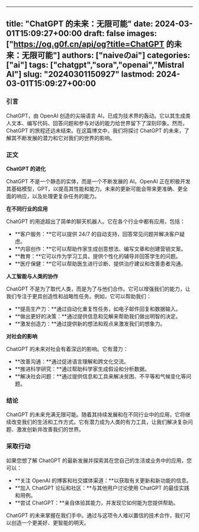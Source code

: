 
---
title: "ChatGPT 的未来：无限可能"
date: 2024-03-01T15:09:27+00:00
draft: false
images: ["https://og.g0f.cn/api/og?title=ChatGPT 的未来：无限可能"]
authors: ["naiveのai"]
categories: ["ai"]
tags: ["chatgpt","sora","openai","Mistral AI"]
slug: "20240301150927"
lastmod: 2024-03-01T15:09:27+00:00
---
### 引言

ChatGPT，由 OpenAI 创造的尖端语言 AI，已成为技术界的轰动。它以其生成类人文本、编写代码、回答问题和参与对话的能力给世界留下了深刻印象。然而，ChatGPT 的旅程还远未结束。在这篇博文中，我们将探讨 ChatGPT 的未来，了解其不断发展的潜力和它对我们的世界的影响。

### 正文

**ChatGPT 的进化**

ChatGPT 不是一个静态的实体，而是一个不断发展的 AI。OpenAI 正在积极开发其基础模型，GPT，以提高其性能和能力。未来的更新可能会带来更准确、更全面的响应，以及处理更复杂任务的能力。

**在不同行业的应用**

ChatGPT 的用途超出了简单的聊天机器人。它在各个行业中都有应用，包括：

* **客户服务：**它可以提供 24/7 的自动支持，回答常见问题并解决客户疑虑。
* **内容创作：**它可以帮助作家生成创意想法、编写文章和创建营销文案。
* **教育：**它可以作为学习工具，提供个性化的辅导并回答学生的问题。
* **医疗保健：**它可以帮助医生进行诊断、提供治疗建议和改善患者沟通。

**人工智能与人类的协作**

ChatGPT 不是为了取代人类，而是为了与他们合作。它可以增强我们的能力，让我们专注于更具创造性和战略性任务。例如，它可以帮助我们：

* **提高生产力：**通过自动化重复性任务，如电子邮件回复和数据输入。
* **做出更好的决策：**通过提供信息和见解来帮助我们做出明智的决定。
* **激发创造力：**通过提供新的想法和观点来激发我们的想象力。

**对社会的影响**

ChatGPT 的未来对社会有着深远的影响。它有潜力：

* **改善沟通：**通过促进语言理解和跨文化交流。
* **推进科学研究：**通过帮助科学家生成假设和分析数据。
* **解决社会问题：**通过提供信息和工具来解决贫困、不平等和气候变化等问题。

### 结论

ChatGPT 的未来充满无限可能。随着其持续发展和在不同行业中的应用，它将继续改变我们的生活和工作方式。它有潜力成为人类的有力工具，让我们解决复杂问题、激发创新并改善我们的世界。

### 采取行动

如果您想了解 ChatGPT 的最新发展并探索其在您自己的生活或业务中的应用，您可以：

* **关注 OpenAI 的博客和社交媒体渠道：**以获取有关更新和新功能的信息。
* **加入 ChatGPT 论坛和社区：**与其他用户讨论使用 ChatGPT 的最佳实践和用例。
* **尝试 ChatGPT：**亲自体验其能力，并发现它如何能为您提供帮助。

ChatGPT 的未来掌握在我们手中。通过与这项令人难以置信的技术合作，我们可以创造一个更美好、更智能的明天。